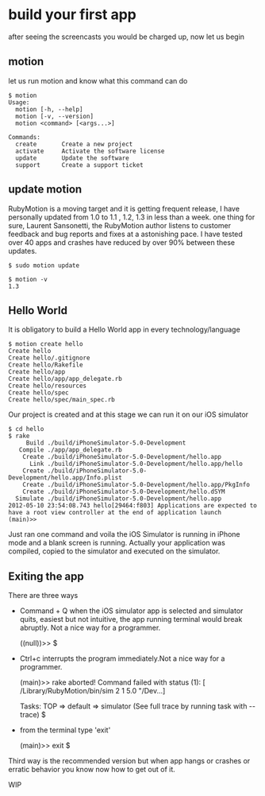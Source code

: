 
# build your first app

after seeing the screencasts you would be charged up, now let us begin

## motion 

let us run motion and know what this command can do


    $ motion
	Usage:
	  motion [-h, --help]
	  motion [-v, --version]
	  motion <command> [<args...>]

	Commands:
	  create       Create a new project
	  activate     Activate the software license
	  update       Update the software
	  support      Create a support ticket



## update motion
RubyMotion is a moving target and it is getting frequent release, I have personally updated from 1.0 to 1.1 , 1.2,  1.3 in less than a week. one thing for sure, Laurent Sansonetti, the RubyMotion author listens to customer feedback and bug reports and fixes at a astonishing pace. I have tested over 40 apps and crashes have reduced by over 90% between these updates.

    $ sudo motion update

    $ motion -v
    1.3


## Hello World

It is obligatory to build a Hello World app in every technology/language

    $ motion create hello
    Create hello
    Create hello/.gitignore
    Create hello/Rakefile
    Create hello/app
    Create hello/app/app_delegate.rb
    Create hello/resources
    Create hello/spec
    Create hello/spec/main_spec.rb

Our project is created and at this stage we can run it on our iOS simulator

    $ cd hello
    $ rake
	     Build ./build/iPhoneSimulator-5.0-Development
	   Compile ./app/app_delegate.rb
	    Create ./build/iPhoneSimulator-5.0-Development/hello.app
	      Link ./build/iPhoneSimulator-5.0-Development/hello.app/hello
	    Create ./build/iPhoneSimulator-5.0-Development/hello.app/Info.plist
	    Create ./build/iPhoneSimulator-5.0-Development/hello.app/PkgInfo
	    Create ./build/iPhoneSimulator-5.0-Development/hello.dSYM
	  Simulate ./build/iPhoneSimulator-5.0-Development/hello.app
	2012-05-10 23:54:08.743 hello[29464:f803] Applications are expected to have a root view controller at the end of application launch
	(main)>> 


Just ran one command and voila the iOS Simulator is running in iPhone mode and a blank screen is running. Actually your application was compiled, copied to the simulator and executed on the simulator.

## Exiting the app

There are three ways

* Command + Q when the iOS simulator app is selected and simulator quits, easiest but not intuitive, the app running terminal would break abruptly. Not a nice way for a programmer.
    
     ((null))>> 
    $

* Ctrl+c interrupts the program immediately.Not a nice way for a programmer.

    (main)>> rake aborted!
	Command failed with status (1): [ /Library/RubyMotion/bin/sim 2 1 5.0 "/Dev...]

	Tasks: TOP => default => simulator
	(See full trace by running task with --trace)
	$

* from the terminal type 'exit'

    (main)>> exit
    $

Third way is the recommended version but when app hangs or crashes or erratic behavior you know now how to get out of it.

WIP